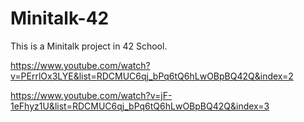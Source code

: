 # Minitalk-42
This is a Minitalk project in 42 School.

https://www.youtube.com/watch?v=PErrlOx3LYE&list=RDCMUC6qj_bPq6tQ6hLwOBpBQ42Q&index=2

https://www.youtube.com/watch?v=jF-1eFhyz1U&list=RDCMUC6qj_bPq6tQ6hLwOBpBQ42Q&index=3
